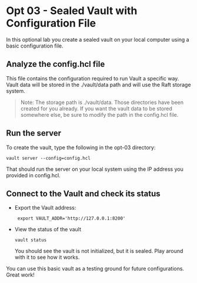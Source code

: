 # Opt 03 - Sealed Vault with Configuration File
In this optional lab you create a sealed vault on your local computer using a basic configuration file.

## Analyze the config.hcl file
This file contains the configuration required to run Vault a specific way. Vault data will be stored in the ./vault/data path and will use the Raft storage system. 

> Note: The storage path is ./vault/data. Those directories have been created for you already. If you want the vault data to be stored somewhere else, be sure to modify the path in the config.hcl file. 

## Run the server
To create the vault, type the following in the opt-03 directory:

`vault server --config=config.hcl`

That should run the server on your local system using the IP address you provided in config.hcl. 

## Connect to the Vault and check its status
- Export the Vault address:

  ` export VAULT_ADDR='http://127.0.0.1:8200'`

- View the status of the vault
  
  `vault status`

  You should see the vault is not initialized, but it is sealed. 
  Play around with it to see how it works.

You can use this basic vault as a testing ground for future configurations. Great work!
